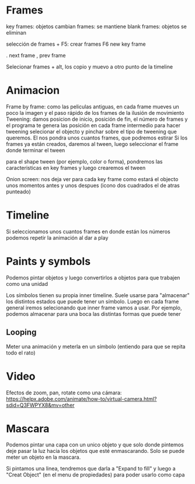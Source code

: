 # Frames
key frames: objetos cambian
frames: se mantiene
blank frames: objetos se eliminan

selección de frames + F5: crear frames
F6 new key frame

. next frame
, prev frame

Selecionar frames + alt, los copio y muevo a otro punto de la timeline



# Animacion
Frame by frame: como las peliculas antiguas, en cada frame mueves un poco la imagen y el paso rápido de los frames de la ilusión de movimiento
Tweening: damos posicion de inicio, posición de fin, el número de frames y el programa te genera las posición en cada frame intermedio
  para hacer tweening selecionar el objecto y pinchar sobre el tipo de tweening que queremos. El nos pondra unos cuantos frames, que podremos estirar
  Si los frames ya están creados, daremos al tween, luego seleccionar el frame donde terminar el tween

  para el shape tween (por ejemplo, color o forma), pondremos las caracteristicas en key frames y luego crearemos el tween


Onion screen: nos deja ver para cada key frame como estará el objecto unos momentos antes y unos despues (icono dos cuadrados el de atras punteado)



# Timeline
Si seleccionamos unos cuantos frames en donde están los números podemos repetir la animación al dar a play


# Paints y symbols
Podemos pintar objetos y luego convertirlos a objetos para que trabajen como una unidad

Los símbolos tienen su propia inner timeline.
Suele usarse para "almacenar" los distintos estados que puede tener un símbolo. Luego en cada frame general iremos selecionando que inner frame vamos a usar.
Por ejemplo, podemos almacenar para una boca las distintas formas que puede tener

## Looping
Meter una animación y meterla en un símbolo (entiendo para que se repita todo el rato)


# Video
Efectos de zoom, pan, rotate como una cámara:
https://helpx.adobe.com/animate/how-to/virtual-camera.html?sdid=Q3FWPYX8&mv=other


# Mascara
Podemos pintar una capa con un unico objeto y que solo donde pintemos deje pasar la luz hacia los objetos que esté enmascarando.
Solo se puede meter un objeto en la mascara.

Si pintamos una linea, tendremos que darla a "Expand to fill" y luego a "Creat Object" (en el menu de propiedades) para poder usarlo como capa
